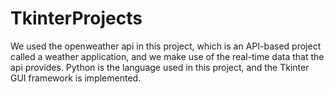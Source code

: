 # TkinterProjects
We used the openweather api in this project, which is an API-based project called a weather application, and we make use of the real-time data that the api provides. Python is the language used in this project, and the Tkinter GUI framework is implemented.

